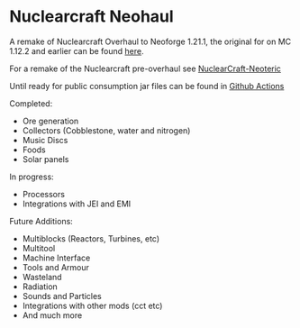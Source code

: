 
Nuclearcraft Neohaul
=======

A remake of Nuclearcraft Overhaul to Neoforge 1.21.1, the original for on MC 1.12.2 and earlier can be found [here](https://github.com/tomdodd4598/NuclearCraft).

For a remake of the Nuclearcraft pre-overhaul see [NuclearCraft-Neoteric](https://github.com/igentuman/NuclearCraft-Neoteric)

Until ready for public consumption jar files can be found in [Github Actions](https://github.com/nathanrreed/Nuclearcraft-Neohaul/actions/workflows/gradle.yml)

Completed:
- Ore generation
- Collectors (Cobblestone, water and nitrogen)
- Music Discs
- Foods
- Solar panels

In progress:
- Processors
- Integrations with JEI and EMI

Future Additions:
- Multiblocks (Reactors, Turbines, etc)
- Multitool
- Machine Interface
- Tools and Armour
- Wasteland
- Radiation
- Sounds and Particles
- Integrations with other mods (cct etc)
- And much more